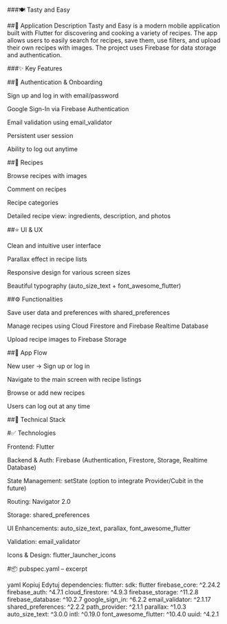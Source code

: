 ###🍽️ Tasty and Easy

##📌 Application Description
Tasty and Easy is a modern mobile application built with Flutter for discovering and cooking a variety of recipes.
The app allows users to easily search for recipes, save them, use filters, and upload their own recipes with images.
The project uses Firebase for data storage and authentication.

###✨ Key Features

##🔐 Authentication & Onboarding

Sign up and log in with email/password

Google Sign-In via Firebase Authentication

Email validation using email_validator

Persistent user session

Ability to log out anytime

##📖 Recipes

Browse recipes with images

Comment on recipes

Recipe categories

Detailed recipe view: ingredients, description, and photos

##⭐ UI & UX

Clean and intuitive user interface

Parallax effect in recipe lists

Responsive design for various screen sizes

Beautiful typography (auto_size_text + font_awesome_flutter)

##⚙️ Functionalities

Save user data and preferences with shared_preferences

Manage recipes using Cloud Firestore and Firebase Realtime Database

Upload recipe images to Firebase Storage

##🚀 App Flow

New user → Sign up or log in

Navigate to the main screen with recipe listings

Browse or add new recipes

Users can log out at any time

##🧱 Technical Stack

#✅ Technologies

Frontend: Flutter

Backend & Auth: Firebase (Authentication, Firestore, Storage, Realtime Database)

State Management: setState (option to integrate Provider/Cubit in the future)

Routing: Navigator 2.0

Storage: shared_preferences

UI Enhancements: auto_size_text, parallax, font_awesome_flutter

Validation: email_validator

Icons & Design: flutter_launcher_icons

#📦 pubspec.yaml – excerpt

yaml
Kopiuj
Edytuj
dependencies:
  flutter: sdk: flutter
  firebase_core: ^2.24.2
  firebase_auth: ^4.7.1
  cloud_firestore: ^4.9.3
  firebase_storage: ^11.2.8
  firebase_database: ^10.2.7
  google_sign_in: ^6.2.2
  email_validator: ^2.1.17
  shared_preferences: ^2.2.2
  path_provider: ^2.1.1
  parallax: ^1.0.3
  auto_size_text: ^3.0.0
  intl: ^0.19.0
  font_awesome_flutter: ^10.4.0
  uuid: ^4.2.1
